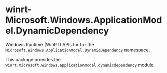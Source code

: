 <!-- warning: Please don't edit this file. It was automatically generated. -->

# winrt-Microsoft.Windows.ApplicationModel.DynamicDependency

Windows Runtime (WinRT) APIs for for the `Microsoft.Windows.ApplicationModel.DynamicDependency` namespace.

This package provides the `winrt.microsoft.windows.applicationmodel.dynamicdependency` module.
